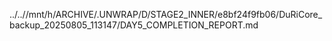 ../..//mnt/h/ARCHIVE/.UNWRAP/D/STAGE2_INNER/e8bf24f9fb06/DuRiCore_backup_20250805_113147/DAY5_COMPLETION_REPORT.md